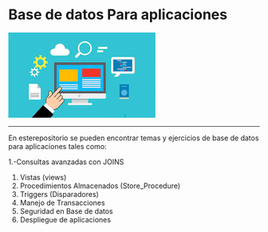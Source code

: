 # Base de datos Para aplicaciones


!['Imagen Base de Datos'](./img/bd.jpeg)

-----------

En esterepositorio se pueden encontrar temas y ejercicios de base de datos para aplicaciones 
tales como:

1.-Consultas avanzadas con JOINS 
1. Vistas (views)
1. Procedimientos Almacenados (Store_Procedure)
1. Triggers (Disparadores)
1. Manejo de Transacciones 
1. Seguridad en Base de datos
1. Despliegue de aplicaciones 
